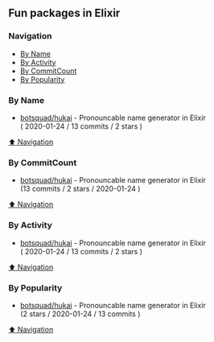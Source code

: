 ## Fun packages in Elixir


### Navigation

- [By Name](#by-name)
- [By Activity](#by-activity)
- [By CommitCount](#by-commitcount)
- [By Popularity](#by-popularity)

### By Name
<!-- PROJECTS_LIST -->
- [botsquad/hukai](https://github.com/botsquad/hukai) - Pronouncable name generator in Elixir <br/> ( 2020-01-24 / 13 commits / 2 stars )
<!-- /PROJECTS_LIST -->

[⬆ Navigation](#navigation)

### By CommitCount
<!-- COMMITCOUNT_LIST -->
- [botsquad/hukai](https://github.com/botsquad/hukai) - Pronouncable name generator in Elixir <br/> (13 commits / 2 stars / 2020-01-24 )
<!-- /COMMITCOUNT_LIST -->
[⬆ Navigation](#navigation)

### By Activity
<!-- ACTIVITY_LIST -->
- [botsquad/hukai](https://github.com/botsquad/hukai) - Pronouncable name generator in Elixir <br/> ( 2020-01-24 / 13 commits / 2 stars )
<!-- /ACTIVITY_LIST -->

[⬆ Navigation](#navigation)

### By Popularity
<!-- POPULARITY_LIST -->
- [botsquad/hukai](https://github.com/botsquad/hukai) - Pronouncable name generator in Elixir <br/> (2 stars / 2020-01-24 / 13 commits )
<!-- /POPULARITY_LIST -->

[⬆ Navigation](#navigation)
